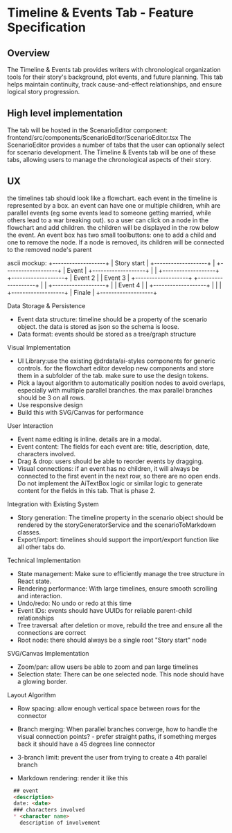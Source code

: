 # Timeline & Events Tab - Feature Specification

## Overview
The Timeline & Events tab provides writers with chronological organization tools for their story's background, plot events, and future planning. This tab helps maintain continuity, track cause-and-effect relationships, and ensure logical story progression.

## High level implementation
The tab will be hosted in the ScenarioEditor component: frontend/src/components/ScenarioEditor/ScenarioEditor.tsx
The ScenarioEditor provides a number of tabs that the user can optionally select for scenario development. The Timeline & Events tab will be one of these tabs, allowing users to manage the chronological aspects of their story.

## UX
the timelines tab should look like a flowchart. each event in the timeline is represented by a box. an event can have one or multiple children, whih are parallel events (eg some events lead to someone getting married, while others lead to a war breaking out).
so a user can click on a node in the flowchart and add children. the children will be displayed in the row below the event. An event box has two small toolbuttons: one to add a child and one to remove the node. If a node is removed, its children will be connected to the removed node's parent

ascii mockup:
          +-------------------+
          |   Story start     |
          +-------------------+
                    |
          +-------------------+
          |   Event           |
          +-------------------+
                |           |
  +-------------------+ +-------------------+
  |   Event 2         | |   Event 3         |
  +-------------------+ +-------------------+
                |           |
  +-------------------+     |
  |   Event 4         |     |
  +-------------------+     |
                  |         |
          +-------------------+
          |   Finale          |
          +-------------------+

Data Storage & Persistence

  - Event data structure: timeline should be a property of the scenario object. the data is stored as json so the schema is loose.
  - Data format: events should be stored as a
  tree/graph structure

  Visual Implementation
  - UI Library:use the existing
  @drdata/ai-styles components for generic controls. for the flowchart editor develop new components and store them in a subfolder of the tab. make sure to use the design tokens.
  - Pick a layout algorithm to automatically position nodes to avoid overlaps, especially
  with multiple parallel branches. the max parallel branches should be 3 on all rows.
  - Use responsive design
  - Build this with SVG/Canvas for performance

  User Interaction

  - Event name editing is inline. details are in a modal.
  - Event content: The fields for each event are: title, description, date, characters involved.
  - Drag & drop:  users should be able to reorder events by dragging.
  - Visual connections: if an event has no children, it will always be connected to the first event in the next row, so there are no open ends.
  Do not implement the AiTextBox logic or similar logic to generate content for the fields in this tab. That is phase 2.

  Integration with Existing System

  - Story generation: The timeline property in the scenario object should be rendered by the storyGeneratorService and the scenarioToMarkdown classes.
  - Export/import: timelines should support the import/export function like all other tabs do.

  Technical Implementation

  - State management: Make sure to efficiently manage the tree structure in React state.
  - Rendering performance: With large timelines, ensure smooth scrolling and interaction.
  - Undo/redo: No undo or redo at this time
  - Event IDs: events should have UUIDs for reliable parent-child relationships
  - Tree traversal: after deletion or move, rebuild the tree and ensure all the connections are correct
  - Root node: there should always be a single root "Story start" node

  SVG/Canvas Implementation

  - Zoom/pan: allow users be able to zoom and pan large timelines
  - Selection state: There can be one selected node. This node should have a glowing border.

  Layout Algorithm

  - Row spacing: allow enough vertical space between rows for the connector
  - Branch merging: When parallel branches converge, how to handle the visual connection points? - prefer straight paths, if something merges back it should have a 45 degrees line connector
  - 3-branch limit: prevent the user from trying to create a 4th parallel branch


  - Markdown rendering: render it like this
```markdown
  ## event
  <description>
  date: <date>
  ### characters involved
  * <character name>
    description of involvement
```
